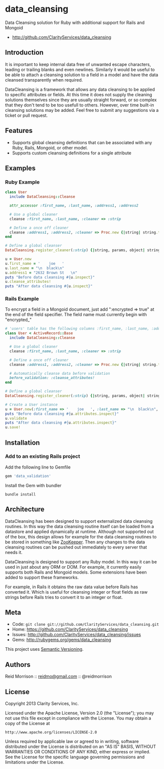 data_cleansing
==============

Data Cleansing solution for Ruby with additional support for Rails and Mongoid

* http://github.com/ClarityServices/data_cleansing

## Introduction

It is important to keep internal data free of unwanted escape characters, leading
or trailing blanks and even newlines.
Similarly it would be useful to be able to attach a cleansing solution to a field
in a model and have the data cleansed transparently when required.

DataCleansing is a framework that allows any data cleansing to be applied to
specific attributes or fields. At this time it does not supply the cleaning
solutions themselves since they are usually straight forward, or so complex
that they don't tend to be too usefull to others. However, over time built-in
cleansing solutions may be added. Feel free to submit any suggestions via a ticket
or pull request.

## Features

* Supports global cleansing definitions that can be associated with any Ruby,
  Rails, Mongoid, or other model.
* Supports custom cleansing definitions for a single attribute

## Examples

### Ruby Example

```ruby
class User
  include DataCleansing::Cleanse

  attr_accessor :first_name, :last_name, :address1, :address2

  # Use a global cleaner
  cleanse :first_name, :last_name, :cleaner => :strip

  # Define a once off cleaner
  cleanse :address1, :address2, :cleaner => Proc.new {|string| string.to_s.strip!}
end

# Define a global cleanser
DataCleansing.register_cleaner(:strip) {|string, params, object| string.to_s.strip!}

u = User.new
u.first_name = '    joe   '
u.last_name = "\n  black\n"
u.address1 = "2632 Brown St   \n"
puts "Before data cleansing #{u.inspect}"
u.cleanse_attributes!
puts "After data cleansing #{u.inspect}"
```

### Rails Example

To encrypt a field in a Mongoid document, just add ":encrypted => true" at the end
of the field specifier. The field name must currently begin with "encrypted_"

```ruby
# 'users' table has the following columns :first_name, :last_name, :address1, :address2
class User < ActiveRecord::Base
  include DataCleansing::Cleanse

  # Use a global cleaner
  cleanse :first_name, :last_name, :cleaner => :strip

  # Define a once off cleaner
  cleanse :address1, :address2, :cleaner => Proc.new {|string| string.to_s.strip!}

  # Automatically cleanse data before validation
  before_validation: :cleanse_attributes!
end

# Define a global cleanser
DataCleansing.register_cleaner(:strip) {|string, params, object| string.to_s.strip!}

# Create a User instance
u = User.new(:first_name => '    joe   ', :last_name => "\n  black\n", :address1 => "2632 Brown St   \n")
puts "Before data cleansing #{u.attributes.inspect}"
u.validate
puts "After data cleansing #{u.attributes.inspect}"
u.save!
```

## Installation

### Add to an existing Rails project

Add the following line to Gemfile

```ruby
gem 'data_validation'
```

Install the Gem with bundler

    bundle install

## Architecture

DataCleansing has been designed to support externalized data cleansing routines.
In this way the data cleansing routine itself can be loaded from a datastore and
applied dynamically at runtime.
Although not supported out of the box, this design allows for example for the
data cleansing routines to be stored in something like [ZooKeeper](http://zookeeper.apache.org/).
Then any changes to the data cleansing routines can be pushed out immediately to
every server that needs it.

DataCleansing is designed to support any Ruby model. In this way it can be used
in just about any ORM or DOM. For example, it currently easily supports both
Rails and Mongoid models. Some extensions have been added to support these frameworks.

For example, in Rails it obtains the raw data value before Rails has converted it.
Which is useful for cleansing integer or float fields as raw strings before Rails
tries to convert it to an integer or float.

Meta
----

* Code: `git clone git://github.com/ClarityServices/data_cleansing.git`
* Home: <https://github.com/ClarityServices/data_cleansing>
* Issues: <http://github.com/ClarityServices/data_cleansing/issues>
* Gems: <http://rubygems.org/gems/data_cleansing>

This project uses [Semantic Versioning](http://semver.org/).

Authors
-------

Reid Morrison :: reidmo@gmail.com :: @reidmorrison

License
-------

Copyright 2013 Clarity Services, Inc.

Licensed under the Apache License, Version 2.0 (the "License");
you may not use this file except in compliance with the License.
You may obtain a copy of the License at

    http://www.apache.org/licenses/LICENSE-2.0

Unless required by applicable law or agreed to in writing, software
distributed under the License is distributed on an "AS IS" BASIS,
WITHOUT WARRANTIES OR CONDITIONS OF ANY KIND, either express or implied.
See the License for the specific language governing permissions and
limitations under the License.
